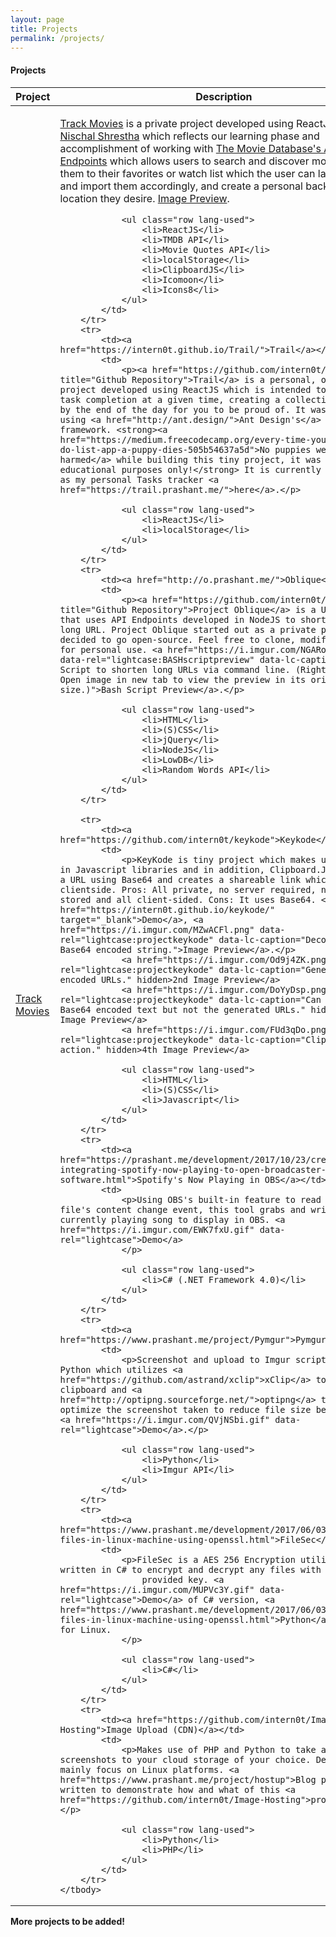 ```yaml
--- 
layout: page
title: Projects
permalink: /projects/ 
---
```


#### <i class="icon-folder-open"></i> Projects

<table class="u-full-width">
    <thead>
        <tr>
            <th>Project </th>
            <th>Description</th>
        </tr>
    </thead>
    <tbody>
        <tr>
            <td><a href="https://trackmovies.net/">Track Movies</a></td>
            <td>
                <p><a href="https://trackmovies.net/" title="Release website">Track Movies</a> is a private project developed using ReactJS by me and <a href="https://github.com/justgoof9">Nischal Shrestha</a> which reflects our learning phase and accomplishment of working with <a href="https://www.themoviedb.org/documentation/api">The Movie Database's API Endpoints</a> which allows users to search and discover movies, add them to their favorites or watch list which the user can later export and import them accordingly, and create a personal backup in the location they desire. <a href="https://i.imgur.com/mUkeacR.png" data-rel="lightcase:trackmoviesalbum" data-lc-caption="Track Movies Homepage (Right Click > Open image in new tab to view the preview in its original size.">Image Preview</a>.</p>
                <a href="https://i.imgur.com/MyKuTcz.png" data-rel="lightcase:trackmoviesalbum" data-lc-caption="Track Movies Dashboard (Right Click > Open image in new tab to view the preview in its original size." hidden>2nd Image Preview</a>
                <a href="https://i.imgur.com/LY5Vb6a.png" data-rel="lightcase:trackmoviesalbum" data-lc-caption="Track Movies Import/Export (Right Click > Open image in new tab to view the preview in its original size." hidden>3rd Image Preview</a>
                <a href="https://i.imgur.com/pQ9vurY.png" data-rel="lightcase:trackmoviesalbum" data-lc-caption="Track Movies movie detail's page (Right Click > Open image in new tab to view the preview in its original size." hidden>4th Image Preview</a>

                <ul class="row lang-used">
                    <li>ReactJS</li>
                    <li>TMDB API</li>
                    <li>Movie Quotes API</li>
                    <li>localStorage</li>
                    <li>ClipboardJS</li>
                    <li>Icomoon</li>
                    <li>Icons8</li>
                </ul>
            </td>
        </tr>
        <tr>
            <td><a href="https://intern0t.github.io/Trail/">Trail</a></td>
            <td>
                <p><a href="https://github.com/intern0t/Trail" title="Github Repository">Trail</a> is a personal, open-source project developed using ReactJS which is intended to track your task completion at a given time, creating a collection of logs by the end of the day for you to be proud of. It was designed using <a href="http://ant.design/">Ant Design's</a> ReactJS framework. <strong><a href="https://medium.freecodecamp.org/every-time-you-build-a-to-do-list-app-a-puppy-dies-505b54637a5d">No puppies were harmed</a> while building this tiny project, it was for educational purposes only!</strong> It is currently being used as my personal Tasks tracker <a href="https://trail.prashant.me/">here</a>.</p>

                <ul class="row lang-used">
                    <li>ReactJS</li>
                    <li>localStorage</li>
                </ul>
            </td>
        </tr>
        <tr>
            <td><a href="http://o.prashant.me/">Oblique</a></td>
            <td>
                <p><a href="https://github.com/intern0t/Oblique" title="Github Repository">Project Oblique</a> is a URL shortener that uses API Endpoints developed in NodeJS to shorten and store long URL. Project Oblique started out as a private project but decided to go open-source. Feel free to clone, modify, and use for personal use. <a href="https://i.imgur.com/NGARoVP.gif" data-rel="lightcase:BASHscriptpreview" data-lc-caption="Bash Script to shorten long URLs via command line. (Right Click > Open image in new tab to view the preview in its original size.)">Bash Script Preview</a>.</p>

                <ul class="row lang-used">
                    <li>HTML</li>
                    <li>(S)CSS</li>
                    <li>jQuery</li>
                    <li>NodeJS</li>
                    <li>LowDB</li>
                    <li>Random Words API</li>
                </ul>
            </td>
        </tr>

        <tr>
            <td><a href="https://github.com/intern0t/keykode">Keykode</a></td>
            <td>
                <p>KeyKode is tiny project which makes use of built-in Javascript libraries and in addition, Clipboard.JS to encode a URL using Base64 and creates a shareable link which is decoded clientside. Pros: All private, no server required, no metadata stored and all client-sided. Cons: It uses Base64. <a href="https://intern0t.github.io/keykode/" target="_blank">Demo</a>, <a href="https://i.imgur.com/MZwACFl.png" data-rel="lightcase:projectkeykode" data-lc-caption="Decoded raw Base64 encoded string.">Image Preview</a>.</p>
                <a href="https://i.imgur.com/Od9j4ZK.png" data-rel="lightcase:projectkeykode" data-lc-caption="Generated encoded URLs." hidden>2nd Image Preview</a>
                <a href="https://i.imgur.com/DoYyDsp.png" data-rel="lightcase:projectkeykode" data-lc-caption="Can decode raw Base64 encoded text but not the generated URLs." hidden>3rd Image Preview</a>
                <a href="https://i.imgur.com/FUd3qDo.png" data-rel="lightcase:projectkeykode" data-lc-caption="ClipboardJS in action." hidden>4th Image Preview</a>

                <ul class="row lang-used">
                    <li>HTML</li>
                    <li>(S)CSS</li>
                    <li>Javascript</li>
                </ul>
            </td>
        </tr>
        <tr>
            <td><a href="https://prashant.me/development/2017/10/23/creating-and-integrating-spotify-now-playing-to-open-broadcaster-software.html">Spotify's Now Playing in OBS</a></td>
            <td>
                <p>Using OBS's built-in feature to read from file on file's content change event, this tool grabs and writes the currently playing song to display in OBS. <a href="https://i.imgur.com/EWK7fxU.gif" data-rel="lightcase">Demo</a>
                </p>

                <ul class="row lang-used">
                    <li>C# (.NET Framework 4.0)</li>
                </ul>
            </td>
        </tr>
        <tr>
            <td><a href="https://www.prashant.me/project/Pymgur">Pymgur</a></td>
            <td>
                <p>Screenshot and upload to Imgur script, written in Python which utilizes <a href="https://github.com/astrand/xclip">xClip</a> to handle clipboard and <a href="http://optipng.sourceforge.net/">optipng</a> to natively optimize the screenshot taken to reduce file size before upload. <a href="https://i.imgur.com/QVjNSbi.gif" data-rel="lightcase">Demo</a>.</p>

                <ul class="row lang-used">
                    <li>Python</li>
                    <li>Imgur API</li>
                </ul>
            </td>
        </tr>
        <tr>
            <td><a href="https://www.prashant.me/development/2017/06/03/encrypting-files-in-linux-machine-using-openssl.html">FileSec</a></td>
            <td>
                <p>FileSec is a AES 256 Encryption utility software written in C# to encrypt and decrypt any files with a user
                    provided key. <a href="https://i.imgur.com/MUPVc3Y.gif" data-rel="lightcase">Demo</a> of C# version, <a href="https://www.prashant.me/development/2017/06/03/encrypting-files-in-linux-machine-using-openssl.html">Python</a> version for Linux.
                </p>

                <ul class="row lang-used">
                    <li>C#</li>
                </ul>
            </td>
        </tr>
        <tr>
            <td><a href="https://github.com/intern0t/Image-Hosting">Image Upload (CDN)</a></td>
            <td>
                <p>Makes use of PHP and Python to take and upload screenshots to your cloud storage of your choice. Developed to mainly focus on Linux platforms. <a href="https://www.prashant.me/project/hostup">Blog post</a> written to demonstrate how and what of this <a href="https://github.com/intern0t/Image-Hosting">project</a>.</p>

                <ul class="row lang-used">
                    <li>Python</li>
                    <li>PHP</li>
                </ul>
            </td>
        </tr>
    </tbody>

</table>

**More projects to be added!**
